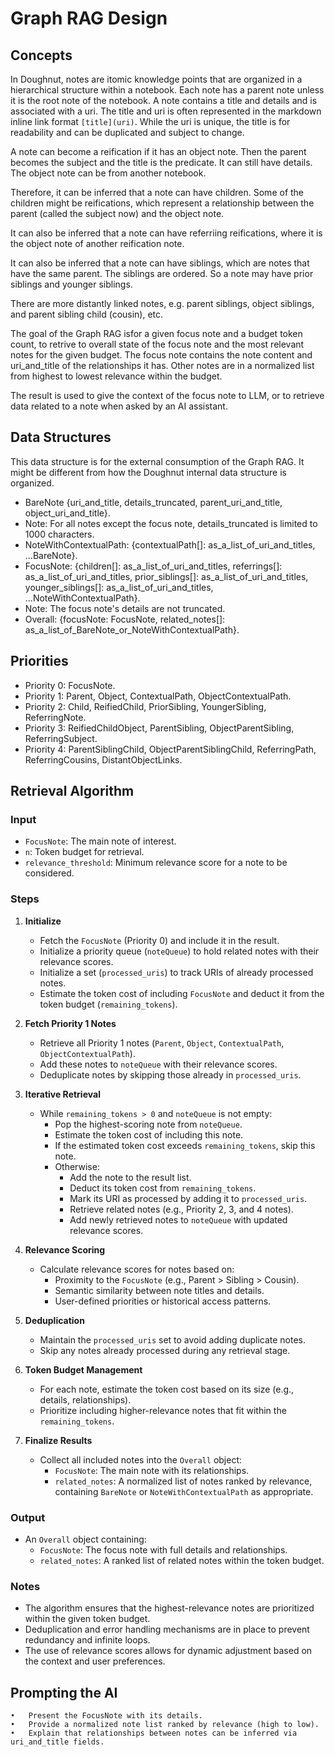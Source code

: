 # Graph RAG Design

## Concepts

In Doughnut, notes are itomic knowledge points that are organized
in a hierarchical structure within a notebook. Each note has a parent
note unless it is the root note of the notebook. A note contains a title and details and is associated with a uri. The title and uri is often represented in the markdown inline link format `[title](uri)`.
While the uri is unique, the title is for readability and can be duplicated and subject to change.

A note can become a reification if it has an object note. Then the parent becomes the subject and the title is the predicate. It can still have details. The object note can be from another notebook.

Therefore, it can be inferred that a note can have children. Some of the children might be reifications, which represent a relationship between the parent (called the subject now) and the object note.

It can also be inferred that a note can have referriing reifications, where it is the object note of another reification note.

It can also be inferred that a note can have siblings, which are notes that have the same parent. The siblings are ordered. So a note may have prior siblings and younger siblings.

There are more distantly linked notes, e.g. parent siblings, object siblings, and parent sibling child (cousin), etc.

The goal of the Graph RAG isfor a given focus note and a budget token count, to retrive to overall state of the focus note and the most relevant notes for the given budget. The focus note contains the note content and uri_and_title of the relationships it has. Other notes are in a normalized list from highest to lowest relevance within the budget.

The result is used to give the context of the focus note to LLM, or to retrieve data related to a note when asked by an AI assistant.

## Data Structures

This data structure is for the external consumption of the Graph RAG.
It might be different from how the Doughnut internal data structure is organized.

* BareNote {uri_and_title, details_truncated, parent_uri_and_title, object_uri_and_title}.
* Note: For all notes except the focus note, details_truncated is limited to 1000 characters.
* NoteWithContextualPath: {contextualPath[]: as_a_list_of_uri_and_titles, ...BareNote}.
* FocusNote: {children[]: as_a_list_of_uri_and_titles, referrings[]: as_a_list_of_uri_and_titles, prior_siblings[]: as_a_list_of_uri_and_titles, younger_siblings[]: as_a_list_of_uri_and_titles, ...NoteWithContextualPath}.
* Note: The focus note's details are not truncated.
* Overall: {focusNote: FocusNote, related_notes[]: as_a_list_of_BareNote_or_NoteWithContextualPath}.

##	Priorities

*	Priority 0: FocusNote.
*	Priority 1: Parent, Object, ContextualPath, ObjectContextualPath.
*	Priority 2: Child, ReifiedChild, PriorSibling, YoungerSibling, ReferringNote.
*	Priority 3: ReifiedChildObject, ParentSibling, ObjectParentSibling, ReferringSubject.
*	Priority 4: ParentSiblingChild, ObjectParentSiblingChild, ReferringPath, ReferringCousins, DistantObjectLinks.

## Retrieval Algorithm

### Input

  - `FocusNote`: The main note of interest.
  - `n`: Token budget for retrieval.
  - `relevance_threshold`: Minimum relevance score for a note to be considered.

### Steps

1. **Initialize**
   - Fetch the `FocusNote` (Priority 0) and include it in the result.
   - Initialize a priority queue (`noteQueue`) to hold related notes with their relevance scores.
   - Initialize a set (`processed_uris`) to track URIs of already processed notes.
   - Estimate the token cost of including `FocusNote` and deduct it from the token budget (`remaining_tokens`).

2. **Fetch Priority 1 Notes**
   - Retrieve all Priority 1 notes (`Parent`, `Object`, `ContextualPath`, `ObjectContextualPath`).
   - Add these notes to `noteQueue` with their relevance scores.
   - Deduplicate notes by skipping those already in `processed_uris`.

3. **Iterative Retrieval**
   - While `remaining_tokens > 0` and `noteQueue` is not empty:
     - Pop the highest-scoring note from `noteQueue`.
     - Estimate the token cost of including this note.
     - If the estimated token cost exceeds `remaining_tokens`, skip this note.
     - Otherwise:
       - Add the note to the result list.
       - Deduct its token cost from `remaining_tokens`.
       - Mark its URI as processed by adding it to `processed_uris`.
       - Retrieve related notes (e.g., Priority 2, 3, and 4 notes).
       - Add newly retrieved notes to `noteQueue` with updated relevance scores.

4. **Relevance Scoring**
   - Calculate relevance scores for notes based on:
     - Proximity to the `FocusNote` (e.g., Parent > Sibling > Cousin).
     - Semantic similarity between note titles and details.
     - User-defined priorities or historical access patterns.

5. **Deduplication**
   - Maintain the `processed_uris` set to avoid adding duplicate notes.
   - Skip any notes already processed during any retrieval stage.

6. **Token Budget Management**
   - For each note, estimate the token cost based on its size (e.g., details, relationships).
   - Prioritize including higher-relevance notes that fit within the `remaining_tokens`.

7. **Finalize Results**
   - Collect all included notes into the `Overall` object:
     - `FocusNote`: The main note with its relationships.
     - `related_notes`: A normalized list of notes ranked by relevance, containing `BareNote` or `NoteWithContextualPath` as appropriate.

### Output

- An `Overall` object containing:
  - `FocusNote`: The focus note with full details and relationships.
  - `related_notes`: A ranked list of related notes within the token budget.

### Notes
- The algorithm ensures that the highest-relevance notes are prioritized within the given token budget.
- Deduplication and error handling mechanisms are in place to prevent redundancy and infinite loops.
- The use of relevance scores allows for dynamic adjustment based on the context and user preferences.

## Prompting the AI

	•	Present the FocusNote with its details.
	•	Provide a normalized note list ranked by relevance (high to low).
	•	Explain that relationships between notes can be inferred via uri_and_title fields.
